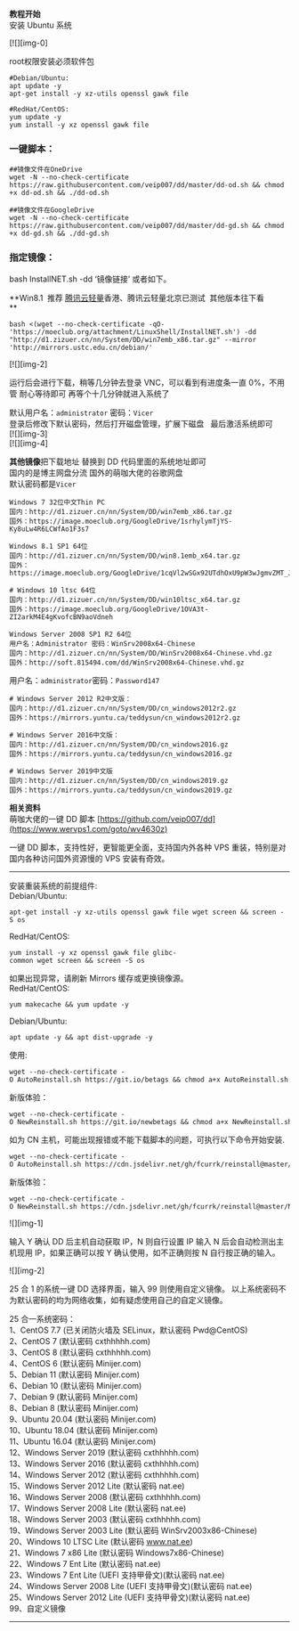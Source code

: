 **教程开始**  
安装 Ubuntu 系统

[![][img-0]

root权限安装必须软件包

```
#Debian/Ubuntu:
apt update -y 
apt-get install -y xz-utils openssl gawk file

#RedHat/CentOS:
yum update -y
yum install -y xz openssl gawk file

```



### 一键脚本：

```
##镜像文件在OneDrive
wget -N --no-check-certificate https://raw.githubusercontent.com/veip007/dd/master/dd-od.sh && chmod +x dd-od.sh && ./dd-od.sh

##镜像文件在GoogleDrive
wget -N --no-check-certificate https://raw.githubusercontent.com/veip007/dd/master/dd-gd.sh && chmod +x dd-gd.sh && ./dd-gd.sh

```

### 指定镜像：

bash InstallNET.sh -dd ‘镜像链接’ 或者如下。

**Win8.1  推荐 [腾讯云轻量](https://www.wervps1.com/we/tag/%e8%85%be%e8%ae%af%e4%ba%91%e8%bd%bb%e9%87%8f "[腾讯云轻量]相关的文章")香港、腾讯云轻量北京已测试  其他版本往下看  
**

```
bash <(wget --no-check-certificate -qO- 'https://moeclub.org/attachment/LinuxShell/InstallNET.sh') -dd "http://d1.zizuer.cn/nn/System/DD/win7emb_x86.tar.gz" --mirror 'http://mirrors.ustc.edu.cn/debian/'

```

[![][img-2]

运行后会进行下载，稍等几分钟去登录 VNC，可以看到有进度条一直 0%，不用管 耐心等待即可 再等个十几分钟就进入系统了

默认用户名：`administrator` 密码：`Vicer`  
登录后修改下默认密码，然后打开磁盘管理，扩展下磁盘   最后激活系统即可  
[![][img-3]  
[![][img-4]

 **其他镜像**把下载地址 替换到 DD 代码里面的系统地址即可  
国内的是博主网盘分流 国外的萌咖大佬的谷歌网盘  
默认密码都是`Vicer`

```
Windows 7 32位中文Thin PC
国内：http://d1.zizuer.cn/nn/System/DD/win7emb_x86.tar.gz
国外：https://image.moeclub.org/GoogleDrive/1srhylymTjYS-Ky8uLw4R6LCWfAo1F3s7
 
Windows 8.1 SP1 64位
国内：http://d1.zizuer.cn/nn/System/DD/win8.1emb_x64.tar.gz
国外：https://image.moeclub.org/GoogleDrive/1cqVl2wSGx92UTdhOxU9pW3wJgmvZMT_J

```

```
# Windows 10 ltsc 64位
国内：http://d1.zizuer.cn/nn/System/DD/win10ltsc_x64.tar.gz
国外：https://image.moeclub.org/GoogleDrive/1OVA3t-ZI2arkM4E4gKvofcBN9aoVdneh
```

```
Windows Server 2008 SP1 R2 64位
用户名：Administrator 密码：WinSrv2008x64-Chinese
国内：http://d1.zizuer.cn/nn/System/DD/WinSrv2008x64-Chinese.vhd.gz
国外：http://soft.815494.com/dd/WinSrv2008x64-Chinese.vhd.gz

```

用户名：`administrator`密码：`Password147`

```
# Windows Server 2012 R2中文版：
国内：http://d1.zizuer.cn/nn/System/DD/cn_windows2012r2.gz
国外：https://mirrors.yuntu.ca/teddysun/cn_windows2012r2.gz

# Windows Server 2016中文版：
国内：http://d1.zizuer.cn/nn/System/DD/cn_windows2016.gz
国外：https://mirrors.yuntu.ca/teddysun/cn_windows2016.gz

# Windows Server 2019中文版
国内：http://d1.zizuer.cn/nn/System/DD/cn_windows2019.gz
国外：https://mirrors.yuntu.ca/teddysun/cn_windows2019.gz

```

**相关资料**  
萌咖大佬的一键 DD 脚本 [https://github.com/veip007/dd](https://www.wervps1.com/goto/wv4630z)















一键 DD 脚本，支持性好，更智能更全面，支持国内外各种 VPS 重装，特别是对国内各种访问国外资源慢的 VPS 安装有奇效。

* * *

安装重装系统的前提组件:  
Debian/Ubuntu:

```
apt-get install -y xz-utils openssl gawk file wget screen && screen -S os

```

RedHat/CentOS:

```
yum install -y xz openssl gawk file glibc-common wget screen && screen -S os

```

如果出现异常，请刷新 Mirrors 缓存或更换镜像源。  
RedHat/CentOS:

```
yum makecache && yum update -y

```

Debian/Ubuntu:

```
apt update -y && apt dist-upgrade -y

```

使用:

```
wget --no-check-certificate -O AutoReinstall.sh https://git.io/betags && chmod a+x AutoReinstall.sh && bash AutoReinstall.sh

```

新版体验：

```
wget --no-check-certificate -O NewReinstall.sh https://git.io/newbetags && chmod a+x NewReinstall.sh && bash NewReinstall.sh

```

如为 CN 主机，可能出现报错或不能下载脚本的问题，可执行以下命令开始安装.

```
wget --no-check-certificate -O AutoReinstall.sh https://cdn.jsdelivr.net/gh/fcurrk/reinstall@master/AutoReinstall.sh && chmod a+x AutoReinstall.sh && bash AutoReinstall.sh

```

新版体验：

```
wget --no-check-certificate -O NewReinstall.sh https://cdn.jsdelivr.net/gh/fcurrk/reinstall@master/NewReinstall.sh && chmod a+x NewReinstall.sh && bash NewReinstall.sh

```

![][img-1]

输入 Y 确认 DD 后主机自动获取 IP，N 则自行设置 IP 输入 N 后会自动检测出主机现用 IP，如果正确可以按 Y 确认使用，如不正确则按 N 自行按正确的输入。

![][img-2]

25 合 1 的系统一键 DD 选择界面，输入 99 则使用自定义镜像。 以上系统密码不为默认密码的均为网络收集，如有疑虑使用自己的自定义镜像。

25 合一系统密码：  
1、CentOS 7.7 (已关闭防火墙及 SELinux，默认密码 Pwd@CentOS)  
2、CentOS 7 (默认密码 cxthhhhh.com)  
3、CentOS 8 (默认密码 cxthhhhh.com)  
4、CentOS 6 (默认密码 Minijer.com)  
5、Debian 11 (默认密码 Minijer.com)  
6、Debian 10 (默认密码 Minijer.com)  
7、Debian 9 (默认密码 Minijer.com)  
8、Debian 8 (默认密码 Minijer.com)  
9、Ubuntu 20.04 (默认密码 Minijer.com)  
10、Ubuntu 18.04 (默认密码 Minijer.com)  
11、Ubuntu 16.04 (默认密码 Minijer.com)  
12、Windows Server 2019 (默认密码 cxthhhhh.com)  
13、Windows Server 2016 (默认密码 cxthhhhh.com)  
14、Windows Server 2012 (默认密码 cxthhhhh.com)  
15、Windows Server 2012 Lite (默认密码 nat.ee)  
16、Windows Server 2008 (默认密码 cxthhhhh.com)  
17、Windows Server 2008 Lite (默认密码 nat.ee)  
18、Windows Server 2003 (默认密码 cxthhhhh.com)  
19、Windows Server 2003 Lite (默认密码 WinSrv2003x86-Chinese)  
20、Windows 10 LTSC Lite (默认密码 www.nat.ee)  
21、Windows 7 x86 Lite (默认密码 Windows7x86-Chinese)  
22、Windows 7 Ent Lite (默认密码 nat.ee)  
23、Windows 7 Ent Lite (UEFI 支持甲骨文)(默认密码 nat.ee)  
24、Windows Server 2008 Lite (UEFI 支持甲骨文)(默认密码 nat.ee)  
25、Windows Server 2012 Lite (UEFI 支持甲骨文)(默认密码 nat.ee)  
99、自定义镜像

* * *



